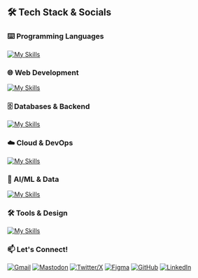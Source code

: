 ## 🛠️ Tech Stack & Socials

### ⌨️ Programming Languages
[![My Skills](https://skillicons.dev/icons?i=swift,py,ts,js,r)](https://skillicons.dev)

### 🌐 Web Development
[![My Skills](https://skillicons.dev/icons?i=html,css,react,nextjs,tailwind,nodejs)](https://skillicons.dev)

### 🗄️ Databases & Backend
[![My Skills](https://skillicons.dev/icons?i=postgres,mongodb,supabase,firebase)](https://skillicons.dev)

### ☁️ Cloud & DevOps
[![My Skills](https://skillicons.dev/icons?i=docker,azure,gcp,cloudflare,githubactions,raspberrypi,linux,ubuntu)](https://skillicons.dev)

### 🤖 AI/ML & Data
[![My Skills](https://skillicons.dev/icons?i=pytorch,tensorflow)](https://skillicons.dev)

### 🛠️ Tools & Design
[![My Skills](https://skillicons.dev/icons?i=git,vscode,pycharm,figma,ai,wordpress)](https://skillicons.dev)

### 📫 Let's Connect!
[![Gmail](https://skillicons.dev/icons?i=gmail)](mailto:miirsadra@gmail.com)
[![Mastodon](https://skillicons.dev/icons?i=mastodon)](https://mastodon.social/@mirsadra)
[![Twitter/X](https://skillicons.dev/icons?i=twitter)](https://x.com/Mirsadraa)
[![Figma](https://skillicons.dev/icons?i=figma)](https://www.figma.com/@miirsadra)
[![GitHub](https://skillicons.dev/icons?i=github)](https://github.com/mirsadra)
[![LinkedIn](https://skillicons.dev/icons?i=linkedin)](linkedin.com/in/mirsadra/)
